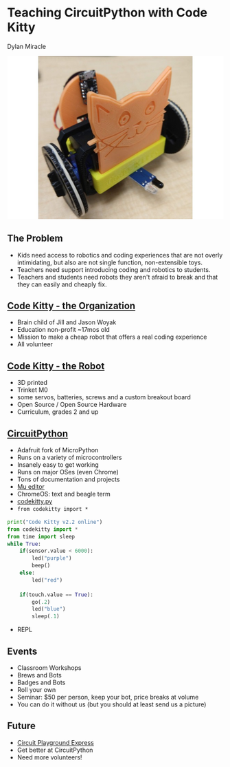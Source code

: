 # Teaching CircuitPython with Code Kitty

Dylan Miracle

![Code Kitty](ck22.jpg)

## The Problem

- Kids need access to robotics and coding experiences that are not overly intimidating, but also are not single function, non-extensible toys.
- Teachers need support introducing coding and robotics to students.
- Teachers and students need robots they aren't afraid to break and that they can easily and cheaply fix.

## [Code Kitty - the Organization](codekitty.org)

- Brain child of Jill and Jason Woyak
- Education non-profit ~17mos old
- Mission to make a cheap robot that offers a real coding experience
- All volunteer

## [Code Kitty - the Robot](https://www.thingiverse.com/thing:3059371)

- 3D printed
- Trinket M0
- some servos, batteries, screws and a custom breakout board
- Open Source / Open Source Hardware
- Curriculum, grades 2 and up

## [CircuitPython](https://learn.adafruit.com/welcome-to-circuitpython/overview)

- Adafruit fork of MicroPython
- Runs on a variety of microcontrollers
- Insanely easy to get working
- Runs on major OSes (even Chrome)
- Tons of documentation and projects
- [Mu editor](https://codewith.mu/)
- ChromeOS: text and beagle term
- [codekitty.py](https://github.com/MnCode-CodeKitty/codekitty)
- `from codekitty import *`
```python
print("Code Kitty v2.2 online")
from codekitty import *
from time import sleep
while True:
    if(sensor.value < 6000):
        led("purple")
        beep()
    else:
        led("red")
    
    if(touch.value == True):
        go(.2)
        led("blue")
        sleep(.1)
```
- REPL

## Events

- Classroom Workshops
- Brews and Bots
- Badges and Bots
- Roll your own
- Seminar: \$50 per person, keep your bot, price breaks at volume
- You can do it without us (but you should at least send us a picture)

## Future

- [Circuit Playground Express](https://www.adafruit.com/product/3333)
- Get better at CircuitPython
- Need more volunteers!
